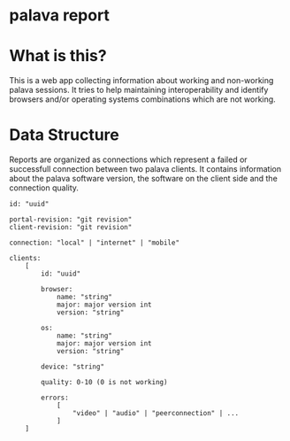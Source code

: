 # palava report

# What is this?

This is a web app collecting information about working and non-working palava
sessions. It tries to help maintaining interoperability and identify browsers
and/or operating systems combinations which are not working.

# Data Structure

Reports are organized as connections which represent a failed or successfull
connection between two palava clients. It contains information about the palava
software version, the software on the client side and the connection quality.

	id: "uuid"

	portal-revision: "git revision"
	client-revision: "git revision"

	connection: "local" | "internet" | "mobile"

	clients:
		[
			id: "uuid"

			browser:
				name: "string"
				major: major version int
				version: "string"

			os:
				name: "string"
				major: major version int
				version: "string"

			device: "string"

			quality: 0-10 (0 is not working)

			errors:
				[
					"video" | "audio" | "peerconnection" | ...
				]
		]


